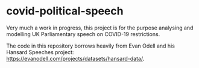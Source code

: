 # covid-political-speech
Very much a work in progress, this project is for the purpose analysing and modelling UK Parliamentary speech on COVID-19 restrictions.

The code in this repository borrows heavily from Evan Odell and his Hansard Speeches project: https://evanodell.com/projects/datasets/hansard-data/. 